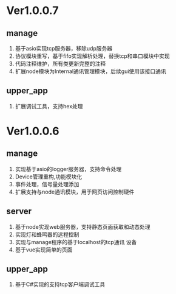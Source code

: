 # Ver1.0.0.7

## manage

1. 基于asio实现tcp服务器，移除udp服务器
2. 协议模块重写，基于fifo实现解析处理，替换tcp和串口模块中实现
3. 代码注释维护，所有类更新完整的注释
4. 扩展node模块为Internal通讯管理模块，后续gui使用该接口通讯

## upper_app
1. 扩展调试工具，支持hex处理

# Ver1.0.0.6

## manage

1. 实现基于asio的logger服务器，支持命令处理
2. Device管理重构,功能模块化
3. 事件处理，信号量处理添加
4. 扩展支持与node通讯模块，用于网页访问控制硬件

## server

1. 基于node实现web服务器，支持静态页面获取和动态处理
2. 实现灯和蜂鸣器的远程控制
3. 实现与manage程序的基于localhost的tcp通讯  设备
4. 基于vue实现简单的页面

## upper_app

1. 基于C#实现的支持tcp客户端调试工具
